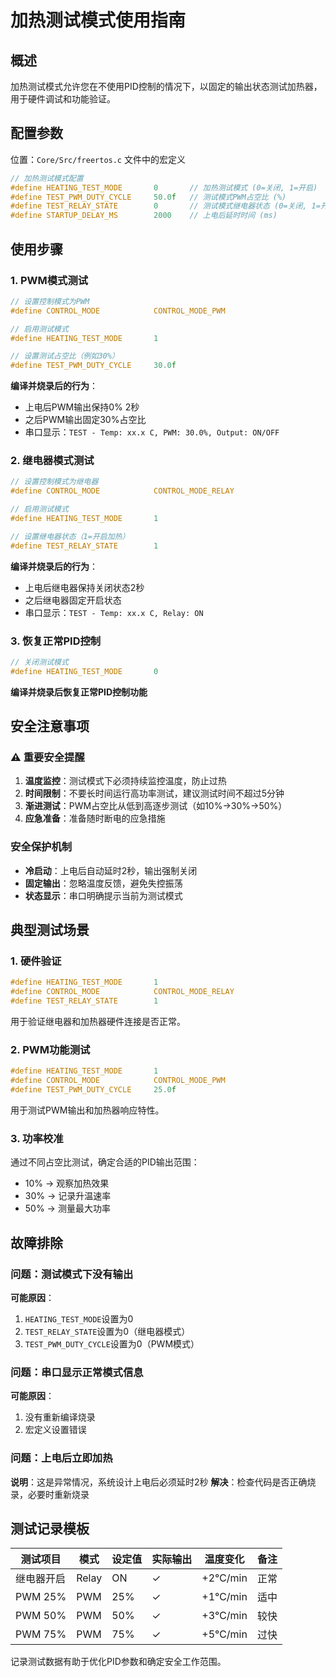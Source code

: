 # 加热测试模式使用指南

## 概述
加热测试模式允许您在不使用PID控制的情况下，以固定的输出状态测试加热器，用于硬件调试和功能验证。

## 配置参数
位置：`Core/Src/freertos.c` 文件中的宏定义

```c
// 加热测试模式配置
#define HEATING_TEST_MODE       0       // 加热测试模式 (0=关闭, 1=开启)
#define TEST_PWM_DUTY_CYCLE     50.0f   // 测试模式PWM占空比 (%)
#define TEST_RELAY_STATE        0       // 测试模式继电器状态 (0=关闭, 1=开启)
#define STARTUP_DELAY_MS        2000    // 上电后延时时间 (ms)
```

## 使用步骤

### 1. PWM模式测试
```c
// 设置控制模式为PWM
#define CONTROL_MODE            CONTROL_MODE_PWM

// 启用测试模式
#define HEATING_TEST_MODE       1

// 设置测试占空比（例如30%）
#define TEST_PWM_DUTY_CYCLE     30.0f
```

**编译并烧录后的行为**：
- 上电后PWM输出保持0% 2秒
- 之后PWM输出固定30%占空比
- 串口显示：`TEST - Temp: xx.x C, PWM: 30.0%, Output: ON/OFF`

### 2. 继电器模式测试
```c
// 设置控制模式为继电器
#define CONTROL_MODE            CONTROL_MODE_RELAY

// 启用测试模式
#define HEATING_TEST_MODE       1

// 设置继电器状态（1=开启加热）
#define TEST_RELAY_STATE        1
```

**编译并烧录后的行为**：
- 上电后继电器保持关闭状态2秒
- 之后继电器固定开启状态
- 串口显示：`TEST - Temp: xx.x C, Relay: ON`

### 3. 恢复正常PID控制
```c
// 关闭测试模式
#define HEATING_TEST_MODE       0
```

**编译并烧录后恢复正常PID控制功能**

## 安全注意事项

### ⚠️ 重要安全提醒
1. **温度监控**：测试模式下必须持续监控温度，防止过热
2. **时间限制**：不要长时间运行高功率测试，建议测试时间不超过5分钟
3. **渐进测试**：PWM占空比从低到高逐步测试（如10%→30%→50%）
4. **应急准备**：准备随时断电的应急措施

### 安全保护机制
- **冷启动**：上电后自动延时2秒，输出强制关闭
- **固定输出**：忽略温度反馈，避免失控振荡
- **状态显示**：串口明确提示当前为测试模式

## 典型测试场景

### 1. 硬件验证
```c
#define HEATING_TEST_MODE       1
#define CONTROL_MODE            CONTROL_MODE_RELAY
#define TEST_RELAY_STATE        1
```
用于验证继电器和加热器硬件连接是否正常。

### 2. PWM功能测试
```c
#define HEATING_TEST_MODE       1
#define CONTROL_MODE            CONTROL_MODE_PWM
#define TEST_PWM_DUTY_CYCLE     25.0f
```
用于测试PWM输出和加热器响应特性。

### 3. 功率校准
通过不同占空比测试，确定合适的PID输出范围：
- 10% → 观察加热效果
- 30% → 记录升温速率
- 50% → 测量最大功率

## 故障排除

### 问题：测试模式下没有输出
**可能原因**：
1. `HEATING_TEST_MODE`设置为0
2. `TEST_RELAY_STATE`设置为0（继电器模式）
3. `TEST_PWM_DUTY_CYCLE`设置为0（PWM模式）

### 问题：串口显示正常模式信息
**可能原因**：
1. 没有重新编译烧录
2. 宏定义设置错误

### 问题：上电后立即加热
**说明**：这是异常情况，系统设计上电后必须延时2秒
**解决**：检查代码是否正确烧录，必要时重新烧录

## 测试记录模板

| 测试项目 | 模式 | 设定值 | 实际输出 | 温度变化 | 备注 |
|---------|------|--------|----------|----------|------|
| 继电器开启 | Relay | ON | ✓ | +2℃/min | 正常 |
| PWM 25% | PWM | 25% | ✓ | +1℃/min | 适中 |
| PWM 50% | PWM | 50% | ✓ | +3℃/min | 较快 |
| PWM 75% | PWM | 75% | ✓ | +5℃/min | 过快 |

记录测试数据有助于优化PID参数和确定安全工作范围。
